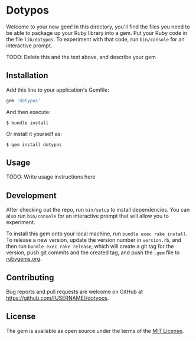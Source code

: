 # Dotypos

Welcome to your new gem! In this directory, you'll find the files you need to be able to package up your Ruby library into a gem. Put your Ruby code in the file `lib/dotypos`. To experiment with that code, run `bin/console` for an interactive prompt.

TODO: Delete this and the text above, and describe your gem

## Installation

Add this line to your application's Gemfile:

```ruby
gem 'dotypos'
```

And then execute:

    $ bundle install

Or install it yourself as:

    $ gem install dotypos

## Usage

TODO: Write usage instructions here

## Development

After checking out the repo, run `bin/setup` to install dependencies. You can also run `bin/console` for an interactive prompt that will allow you to experiment.

To install this gem onto your local machine, run `bundle exec rake install`. To release a new version, update the version number in `version.rb`, and then run `bundle exec rake release`, which will create a git tag for the version, push git commits and the created tag, and push the `.gem` file to [rubygems.org](https://rubygems.org).

## Contributing

Bug reports and pull requests are welcome on GitHub at https://github.com/[USERNAME]/dotypos.

## License

The gem is available as open source under the terms of the [MIT License](https://opensource.org/licenses/MIT).
